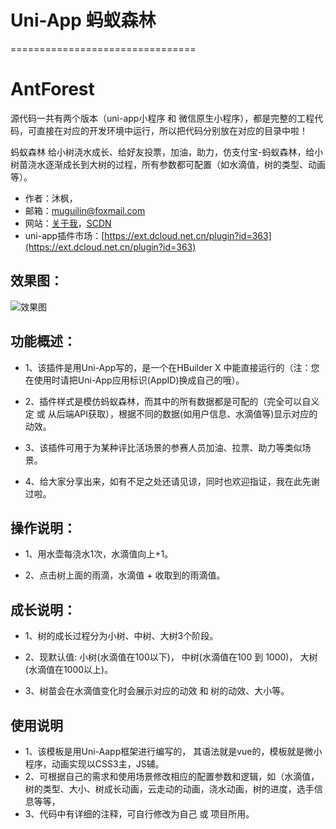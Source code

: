 #  Uni-App 蚂蚁森林
================================

# AntForest

源代码一共有两个版本（uni-app小程序 和 微信原生小程序），都是完整的工程代码，可直接在对应的开发环境中运行，所以把代码分别放在对应的目录中啦！

蚂蚁森林 给小树浇水成长、给好友投票，加油，助力，仿支付宝-蚂蚁森林，给小树苗浇水逐渐成长到大树的过程，所有参数都可配置（如水滴值，树的类型、动画等）。

+ 作者：沐枫， 
+ 邮箱：muguilin@foxmail.com
+ 网站：[关于我](http://www.muguilin.com:81)，[SCDN](https://blog.csdn.net/muguli2008)
+ uni-app插件市场：[https://ext.dcloud.net.cn/plugin?id=363](https://ext.dcloud.net.cn/plugin?id=363)

## 效果图：

![效果图](https://raw.githubusercontent.com/MuGuiLin/AntForest/main/effect.jpg)



## 功能概述：

- 1、该插件是用Uni-App写的，是一个在HBuilder X 中能直接运行的（注：您在使用时请把Uni-App应用标识(AppID)换成自己的哦）。

- 2、插件样式是模仿蚂蚁森林，而其中的所有数据都是可配的（完全可以自义定 或 从后端API获取），根据不同的数据(如用户信息、水滴值等)显示对应的动效。

- 3、该插件可用于为某种评比活场景的参赛人员加油、拉票、助力等类似场景。

- 4、给大家分享出来，如有不足之处还请见谅，同时也欢迎指证，我在此先谢过啦。

  

## 操作说明：
- 1、用水壶每浇水1次，水滴值向上+1。

- 2、点击树上面的雨滴，水滴值 + 收取到的雨滴值。

  

## 成长说明：
- 1、树的成长过程分为小树、中树、大树3个阶段。

- 2、现默认值: 小树(水滴值在100以下)， 中树(水滴值在100 到 1000)， 大树(水滴值在1000以上)。

- 3、树苗会在水滴值变化时会展示对应的动效 和 树的动效、大小等。

  

## 使用说明
- 1、该模板是用Uni-Aapp框架进行编写的， 其语法就是vue的，模板就是微小程序，动画实现以CSS3主，JS辅。
- 2、可根据自己的需求和使用场景修改相应的配置参数和逻辑，如（水滴值，树的类型、大小、树成长动画，云走动的动画，浇水动画，树的进度，选手信息等等，
- 3、代码中有详细的注释，可自行修改为自己 或 项目所用。
